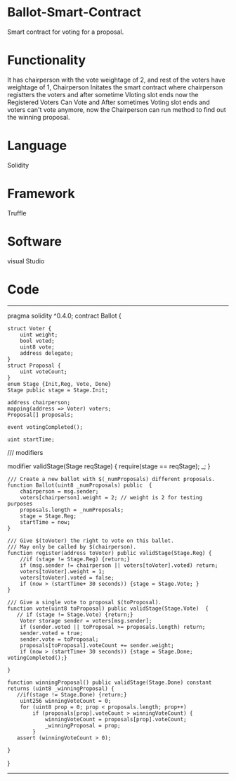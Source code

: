 # Ballot-Smart-Contract
Smart contract for voting for a proposal.

# Functionality 

It has chairperson with the vote  weightage of 2, and rest of the voters have weightage of 1, Chairperson Initates the smart contract 
where chairperson registters the voters and after sometime Vloting slot ends now the Registered Voters Can Vote and After sometimes
Voting slot ends and voters can't vote anymore, now the Chairperson can run method to find out the winning proposal.

# Language
Solidity

# Framework
Truffle

# Software
visual Studio

# Code

***
pragma solidity ^0.4.0;
contract Ballot {

    struct Voter {
        uint weight;
        bool voted;
        uint8 vote;
        address delegate;
    }
    struct Proposal {
        uint voteCount;
    }
    enum Stage {Init,Reg, Vote, Done}
    Stage public stage = Stage.Init;
    
    address chairperson;
    mapping(address => Voter) voters;
    Proposal[] proposals;

    event votingCompleted();
    
    uint startTime;
   
   /// modifiers
   
   modifier validStage(Stage reqStage)
    { require(stage == reqStage);
      _;
    }


    /// Create a new ballot with $(_numProposals) different proposals.
    function Ballot(uint8 _numProposals) public  {
        chairperson = msg.sender;
        voters[chairperson].weight = 2; // weight is 2 for testing purposes
        proposals.length = _numProposals;
        stage = Stage.Reg;
        startTime = now;
    }

    /// Give $(toVoter) the right to vote on this ballot.
    /// May only be called by $(chairperson).
    function register(address toVoter) public validStage(Stage.Reg) {
        //if (stage != Stage.Reg) {return;}
        if (msg.sender != chairperson || voters[toVoter].voted) return;
        voters[toVoter].weight = 1;
        voters[toVoter].voted = false;
        if (now > (startTime+ 30 seconds)) {stage = Stage.Vote; }        
    }

    /// Give a single vote to proposal $(toProposal).
    function vote(uint8 toProposal) public validStage(Stage.Vote)  {
       // if (stage != Stage.Vote) {return;}
        Voter storage sender = voters[msg.sender];
        if (sender.voted || toProposal >= proposals.length) return;
        sender.voted = true;
        sender.vote = toProposal;   
        proposals[toProposal].voteCount += sender.weight;
        if (now > (startTime+ 30 seconds)) {stage = Stage.Done; votingCompleted();}        
        
    }

    function winningProposal() public validStage(Stage.Done) constant returns (uint8 _winningProposal) {
       //if(stage != Stage.Done) {return;}
        uint256 winningVoteCount = 0;
        for (uint8 prop = 0; prop < proposals.length; prop++)
            if (proposals[prop].voteCount > winningVoteCount) {
                winningVoteCount = proposals[prop].voteCount;
                _winningProposal = prop;
            }
       assert (winningVoteCount > 0);

    }
}






***
